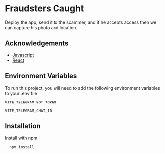 
# Fraudsters Caught

Deploy the app, send it to the scammer, and if he accepts access then we can capture his photo and location.


## Acknowledgements

 - [Javascript](https://developer.mozilla.org/en-US/docs/Web/JavaScript)
 - [React](https://react.dev/reference/react)


## Environment Variables

To run this project, you will need to add the following environment variables to your .env file

`VITE_TELEGRAM_BOT_TOKEN`

`VITE_TELEGRAM_CHAT_ID`


## Installation

Install with npm

```bash
  npm install
```


    